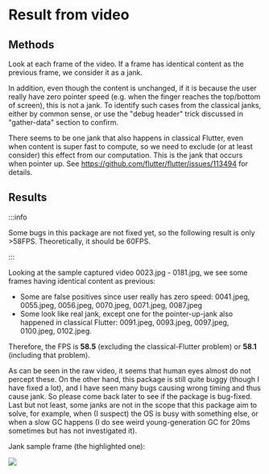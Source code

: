 # Result from video

## Methods

Look at each frame of the video. If a frame has identical content as the previous frame, we consider it as a jank.

In addition, even though the content is unchanged, if it is because the user really have zero pointer speed (e.g. when the finger reaches the top/bottom of screen), this is not a jank. To identify such cases from the classical janks, either by common sense, or use the "debug header" trick discussed in "gather-data" section to confirm.

There seems to be one jank that also happens in classical Flutter, even when content is super fast to compute, so we need to exclude (or at least consider) this effect from our computation. This is the jank that occurs when pointer up. See https://github.com/flutter/flutter/issues/113494 for details.

## Results

:::info

Some bugs in this package are not fixed yet, so the following result is only >58FPS. Theoretically, it should be 60FPS.

:::

Looking at the sample captured video 0023.jpg - 0181.jpg, we see some frames having identical content as previous:

* Some are false positives since user really has zero speed: 0041.jpeg, 0055.jpeg, 0056.jpeg, 0070.jpeg, 0071.jpeg, 0087.jpeg
* Some look like real jank, except one for the pointer-up-jank also happened in classical Flutter: 0091.jpeg, 0093.jpeg, 0097.jpeg, 0100.jpeg, 0102.jpeg.

Therefore, the FPS is **58.5** (excluding the classical-Flutter problem) or **58.1** (including that problem).

As can be seen in the raw video, it seems that human eyes almost do not percept these. On the other hand, this package is still quite buggy (though I have fixed a lot), and I have seen many bugs causing wrong timing and thus cause jank. So please come back later to see if the package is bug-fixed. Last but not least, some janks are not in the scope that this package aim to solve, for example, when (I suspect) the OS is busy with something else, or when a slow GC happens (I do see weird young-generation GC for 20ms sometimes but has not investigated it).

Jank sample frame (the highlighted one):

![](../../../../../blob/doc_images/video_jank_sample.png)